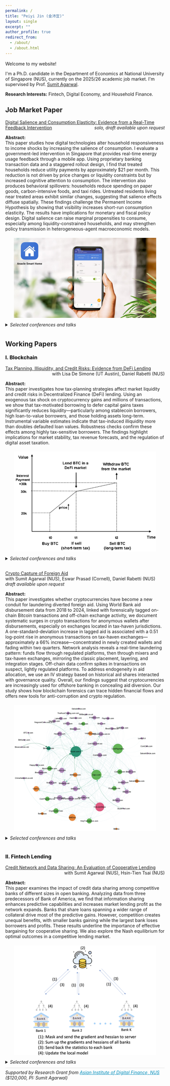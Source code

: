 ```yaml
---
permalink: /
title: "Peiyi Jin (金沛宜)"
layout: single
excerpt: ""
author_profile: true
redirect_from:
  - /about/
  - /about.html
---
```


<style>
  /* Minimal utilities; avoid overriding theme containers */
  .mt-16 { margin-top: 16px; }
  .mb-24 { margin-bottom: 24px; }

  /* Clearfix for rows that use float:right spans */
  .row { overflow: auto; }           /* simple clearfix without hacking theme widths */

  /* Optional: center images consistently */
  .img-center { margin-top: 20px; text-align: center; }
  .img-center img { max-width: 450px; height: auto; }
</style>

<div class="mt-16"></div>

<p>Welcome to my website!</p>

<p>
  I'm a Ph.D. candidate in the Department of Economics at National University of Singapore (NUS),
  currently on the 2025/26 academic job market. I'm supervised by
  Prof. <a href="https://www.ushakrisna.com/" target="_blank" rel="noopener noreferrer">Sumit Agarwal</a>.
</p>

<p class="mb-24"><strong>Research Interests:</strong> Fintech, Digital Economy, and Household Finance.</p>

<h2>Job Market Paper</h2>

<div class="row">
  <a href="#">Digital Salience and Consumption Elasticity: Evidence from a Real-Time Feedback Intervention</a>
  <span style="float:right;"><em>solo, draft available upon request</em></span>
</div>
<p><strong>Abstract:</strong><br>
This paper studies how digital technologies alter household responsiveness to income shocks by increasing the salience of consumption. I evaluate a government-led intervention in Singapore that provides real-time energy usage feedback through a mobile app. Using proprietary banking transaction data and a staggered rollout design, I find that treated households reduce utility payments by approximately $21 per month. This reduction is not driven by price changes or liquidity constraints but by increased cognitive attention to consumption. The intervention also produces behavioral spillovers: households reduce spending on paper goods, carbon-intensive foods, and taxi rides. Untreated residents living near treated areas exhibit similar changes, suggesting that salience effects diffuse spatially. These findings challenge the Permanent Income Hypothesis by showing that visibility increases short-run consumption elasticity. The results have implications for monetary and fiscal policy design. Digital salience can raise marginal propensities to consume, especially among liquidity-constrained households, and may strengthen policy transmission in heterogeneous-agent macroeconomic models.
</p>

<div class="img-center">
  <img src="/images/app.png" alt="Consumption Not Less but Greener">
</div>

<div style="margin-top:10px; font-style:italic;">
  <details>
    <summary>Selected conferences and talks</summary>
    <p>
      AFA PhD Session (2026)
    </p>
  </details>
</div>

<h2 style="margin-top:40px;">Working Papers</h2>

<h3 style="color:#000; margin-top:20px;">I. Blockchain</h3>

<div class="row">
  <a href="https://papers.ssrn.com/sol3/papers.cfm?abstract_id=4764605" target="_blank" rel="noopener noreferrer">
    Tax Planning, Illiquidity, and Credit Risks: Evidence from DeFi Lending
  </a>
  <span style="float:right;">with Lisa De Simone (UT Austin), Daniel Rabetti (NUS)</span>
</div>
<p><strong>Abstract:</strong><br>
This paper investigates how tax-planning strategies affect market liquidity and credit risks in Decentralized Finance (DeFi) lending. Using an exogenous tax shock on cryptocurrency gains and millions of transactions, we show that tax-motivated borrowing to defer capital gains taxes significantly reduces liquidity—particularly among stablecoin borrowers, high loan-to-value borrowers, and those holding assets long-term. Instrumental variable estimates indicate that tax-induced illiquidity more than doubles defaulted loan values. Robustness checks confirm these effects among highly tax-sensitive borrowers. The findings highlight implications for market stability, tax revenue forecasts, and the regulation of digital asset taxation.
</p>

<div class="img-center">
  <img src="/images/blockchain1.png" alt="DeFi Lending">
</div>

<div style="margin-top:10px; font-style:italic;">
  <details>
    <summary>Selected conferences and talks</summary>
    <p>
      ABR-Fudan Conference (2025); IMF Workshop in Digital Money and Taxation (2025)*; Hawai’i Accounting Research Conference (2025)*;
      Tokenomics Conference (2024)*; Waseda University Workshop on the Economics of Technology and Decentralization*;
      NUS; Cornell–Tsinghua Summer Finance Institute*; IESE Barcelona Tax Conference*;
      IC3 Blockchain Camp at Cornell Tech*; Finance and Accounting Annual Research Symposium*;
      Research Symposium on Finance and Economics*; Bank of Finland; European Systemic Risk Board*;
      Swiss National Bank Conference on Cryptoassets and Financial Innovation*;
      Euroasia Conference*; Hong Kong University Summer Conference*; Bank of Japan*;
      FeAT International Conference on AI*; Tsinghua University (SEM and PBC, 2024);
      Singapore FinTech Festival*; 14th FMCG Conference*; AI Global Finance Research Conference (Ho Chi Minh City, 2023).
    </p>
  </details>
</div>

<div class="row" style="margin-top:30px;">
  <a href="#">Crypto Capture of Foreign Aid</a>
  <span style="float:right;">with Sumit Agarwal (NUS), Eswar Prasad (Cornell), Daniel Rabetti (NUS) <em>draft available upon request</em></span>
</div>
<p><strong>Abstract:</strong><br>
This paper investigates whether cryptocurrencies have become a new conduit for laundering diverted foreign aid. Using World Bank aid disbursement data from 2018 to 2024, linked with forensically tagged on-chain Bitcoin transactions and off-chain exchange activity, we document systematic surges in crypto transactions for anonymous wallets after disbursements, especially on exchanges located in tax-haven jurisdictions. A one-standard-deviation increase in lagged aid is associated with a 0.51 log-point rise in anonymous transactions on tax-haven exchanges—approximately a 66% increase—concentrated in newly created wallets and fading within two quarters. Network analysis reveals a real-time laundering pattern: funds flow through regulated platforms, then through mixers and tax-haven exchanges, mirroring the classic placement, layering, and integration stages. Off-chain data confirm spikes in transactions on suspect, lightly regulated platforms. To address endogeneity in aid allocation, we use an IV strategy based on historical aid shares interacted with governance quality. Overall, our findings suggest that cryptocurrencies are increasingly used for offshore banking in concealing aid diversion. Our study shows how blockchain forensics can trace hidden financial flows and offers new tools for anti-corruption and crypto regulation.
</p>

<div class="img-center">
  <img src="/images/agg20.png" alt="Crypto Capture">
</div>

<div style="margin-top:10px; font-style:italic;">
  <details>
    <summary>Selected conferences and talks</summary>
    <p>
    7th Sydney Market Microstructure and Digital Finance meeting (2025)
    </p>
  </details>
</div>

<h3 style="color:#000; margin-top:40px;">II. Fintech Lending</h3>

<div class="row">
  <a href="https://papers.ssrn.com/sol3/papers.cfm?abstract_id=4463473" target="_blank" rel="noopener noreferrer">
    Credit Network and Data Sharing: An Evaluation of Cooperative Lending
  </a>
  <span style="float:right;">with Sumit Agarwal (NUS), Hsin-Tien Tsai (NUS)</span>
</div>
<p><strong>Abstract:</strong><br>
This paper examines the impact of credit data sharing among competitive banks of different sizes in open banking. Analyzing data from three predecessors of Bank of America, we find that information sharing enhances predictive capabilities and increases market lending profit as the network expands. Banks that share loans spanning a wider range of collateral drive most of the predictive gains. However, competition creates unequal benefits, with smaller banks gaining while the largest bank loses borrowers and profits. These results underline the importance of effective bargaining for cooperative sharing. We also explore the Nash equilibrium for optimal outcomes in a competitive lending market.
</p>

<div class="img-center">
  <img src="/images/bank.png" alt="Cooperative Lending">
</div>

<div style="margin-top:10px; font-style:italic;">
  <details>
    <summary>Selected conferences and talks</summary>
    <p>
      29th International Conference on Computing in Economics and Finance (CEF), Nice (2023);
      Asian Meeting of the Econometric Society, Tsinghua University, Beijing (2023); NUS Economics Brownbag.
    </p>
  </details>
</div>

<div style="margin-top:10px; font-style:italic; display:flex; justify-content:space-between; align-items:center; border-top:1px solid #ddd; padding-top:5px;">
  <div>
    Supported by Research Grant from 
    <a href="https://www.aidf.nus.edu.sg/" target="_blank" style="color:#008cba;">Asian Institute of Digital Finance, NUS</a> 
    ($120,000, PI: Sumit Agarwal)
  </div>
</div>




<!-- <h2 style="margin-top:40px;">Research Grant</h2> -->
<!-- <div class="row" style="margin-top:6px;">
  <span>Project: Examining the Effects of Digital Private Information Exposure on Fintech Lender and Borrower Behaviors</span>
  <span style="float:right;" class="muted">PI: Sumit Agarwal</span>
</div>

<div class="row">
  <span style="color:#008cba;">Asian Institute of Digital Finance, NUS ($120,000)</span>
  <span style="float:right;">2023 – 2025</span>
</div> -->